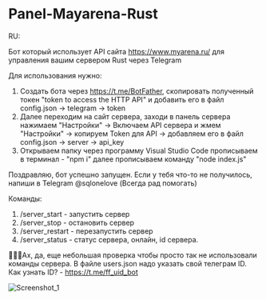 # Panel-Mayarena-Rust


RU:

Бот который использует API сайта https://www.myarena.ru/ для управления вашим сервером Rust через Telegram


Для использования нужно:
1. Cоздать бота через https://t.me/BotFather, скопировать полученный токен "token to access the HTTP API" и добавить его в файл config.json -> telegram -> token
2. Далее переходим на сайт сервера, заходи в панель сервера нажимаем "Настройки" -> Включаем API сервера и жмем  "Настройки" -> копируем Token для API -> добавляем его в файл config.json -> server -> api_key
3. Открываем папку через программу Visual Studio Code прописываем в терминал - "npm i" далее прописываем команду "node index.js"

Поздравляю, бот успешно запущен. Если у тебя что-то не получилось, напиши в Telegram @sqlonelove (Всегда рад помогать)

Команды:
1. /server_start - запустить сервер
2. /server_stop - остановить сервер
3. /server_restart - перезапустить сервер
4. /server_status - статус сервера, онлайн, id сервера.


🥺🥺🥺Ах, да, еще небольшая проверка чтобы просто так не использовали команды сервера.
В файле users.json надо указать свой телеграм ID.
Как узнать ID? - https://t.me/ff_uid_bot


![Screenshot_1](https://github.com/bugor600/Panel-Mayarena-Rust/assets/62838425/720a8ceb-8f16-4900-bddc-6a7fe9852bb9)
